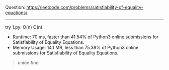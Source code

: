 Question: https://leetcode.com/problems/satisfiability-of-equality-equations/

---

try_1.py: O(n) O(n)

* Runtime: 70 ms, faster than 41.54% of Python3 online submissions for Satisfiability of Equality Equations.
* Memory Usage: 14.1 MB, less than 75.38% of Python3 online submissions for Satisfiability of Equality Equations.

> union find